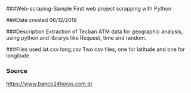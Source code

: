 ###Web-scraping-Sample
First web project scrapping with Python

###Date created
06/12/2019

###Description
Extraction of Tecban ATM data for geographic analysis, using python and librarys like Request, time and random.

###Files used
lat.csv long;csv Two csv files, one for latitude and one for longitude


### Source
https://www.banco24horas.com.br

